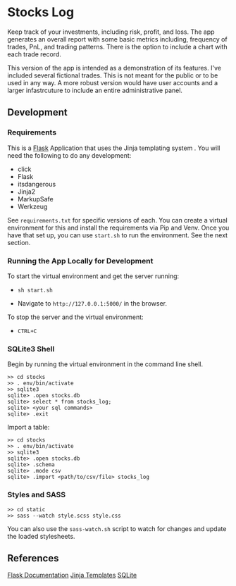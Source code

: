 # Stocks Log

Keep track of your investments, including risk, profit, and loss. The app generates an overall report with some basic metrics including, frequency of trades, PnL, and trading patterns. There is the option to include a chart with each trade record.

This version of the app is intended as a demonstration of its features. I've included several fictional trades. This is not meant for the public or to be used in any way. A more robust version would have user accounts and a larger infastrcuture to include an entire administrative panel.

## Development

### Requirements
This is a [Flask](https://flask.palletsprojects.com/en/2.0.x/) Application that uses the Jinja templating system . You will need the following to do any development:

* click
* Flask
* itsdangerous
* Jinja2
* MarkupSafe
* Werkzeug

See `requirements.txt` for specific versions of each. You can create a virtual environment for this and install the requirements via Pip and Venv. Once you have that set up, you can use `start.sh` to run the environment. See the next section.

### Running the App Locally for Development
To start the virtual environment and get the server running:

* `sh start.sh`

* Navigate to `http://127.0.0.1:5000/` in the browser.

To stop the server and the virtual environment:

* `CTRL+C`

### SQLite3 Shell
Begin by running the virtual environment in the command line shell.

```
>> cd stocks
>> . env/bin/activate
>> sqlite3
sqlite> .open stocks.db
sqlite> select * from stocks_log;
sqlite> <your sql commands>
sqlite> .exit
```

Import a table:

```
>> cd stocks
>> . env/bin/activate
>> sqlite3
sqlite> .open stocks.db
sqlite> .schema
sqlite> .mode csv
sqlite> .import <path/to/csv/file> stocks_log
```

### Styles and SASS
```
>> cd static
>> sass --watch style.scss style.css
```

You can also use the `sass-watch.sh` script to watch for changes and update the loaded stylesheets.

## References

[Flask Documentation](https://flask.palletsprojects.com/en/2.0.x/)
[Jinja Templates](https://jinja.palletsprojects.com/en/3.0.x/templates/)
[SQLite](https://flask.palletsprojects.com/en/2.0.x/patterns/sqlite3/)
